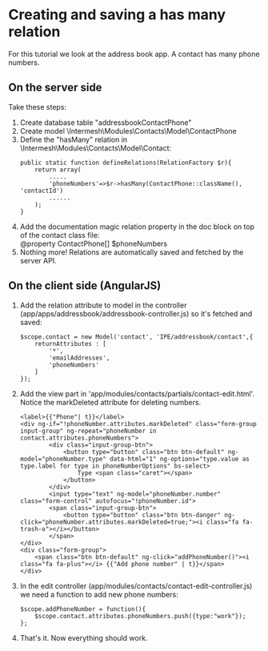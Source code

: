 Creating and saving a has many relation
=======================================

For this tutorial we look at the address book app. A contact has many phone numbers.

On the server side
------------------
Take these steps:

1. Create database table "addressbookContactPhone"
2. Create model \Intermesh\Modules\Contacts\Model\ContactPhone
3. Define the "hasMany" relation in \Intermesh\Modules\Contacts\Model\Contact:
	````````````````````````````````````````````````````````````````````````````````````
	public static function defineRelations(RelationFactory $r){
		return array(
			.....
			'phoneNumbers'=>$r->hasMany(ContactPhone::className(), 'contactId')
			......
		);
	}
	`````````````````````````````````````````````````````````````````````````````````````
4. Add the documentation magic relation property in the doc block on top of the contact class file:  
	@property ContactPhone[] $phoneNumbers
5. Nothing more! Relations are automatically saved and fetched by the server API.


On the client side (AngularJS)
------------------------------

1. Add the relation attribute to model in the controller (app/apps/addressbook/addressbook-controller.js) so it's fetched and saved:
	``````````````````````````````````````````````````````````````````
	$scope.contact = new Model('contact', 'IPE/addressbook/contact',{
		returnAttributes : [
			'*',
			'emailAddresses',
			'phoneNumbers'
		]
	});
	``````````````````````````````````````````````````````````````````

2. Add the view part in 'app/modules/contacts/partials/contact-edit.html'.
	Notice the markDeleted attribute for deleting numbers.
	`````````````````````````````````````````````````````````````````````````````````````````````````````````````````````````````````````````````````````````````````````````````````````````
	<label>{{"Phone"| t}}</label>
	<div ng-if="!phoneNumber.attributes.markDeleted" class="form-group input-group" ng-repeat="phoneNumber in contact.attributes.phoneNumbers">
			<div class="input-group-btn">
				<button type="button" class="btn btn-default" ng-model="phoneNumber.type" data-html="1" ng-options="type.value as type.label for type in phoneNumberOptions" bs-select>
					Type <span class="caret"></span>
				</button>
			</div>
			<input type="text" ng-model="phoneNumber.number" class="form-control" autofocus="!phoneNumber.id">
			<span class="input-group-btn">
				<button type="button" class="btn btn-danger" ng-click="phoneNumber.attributes.markDeleted=true;"><i class="fa fa-trash-o"></i></button>
			</span>				
	</div>
	<div class="form-group">
		<span class="btn btn-default" ng-click="addPhoneNumber()"><i class="fa fa-plus"></i> {{"Add phone number" | t}}</span>
	</div>
	`````````````````````````````````````````````````````````````````````````````````````````````````````````````````````````````````````````````````````````````````````````````````````````
3. In the edit controller (app/modules/contacts/contact-edit-controller.js) we need a function to add new phone numbers:
	```````````````````````````````````````````````````````````````````````
	$scope.addPhoneNumber = function(){
		$scope.contact.attributes.phoneNumbers.push({type:"work"});
	};
	```````````````````````````````````````````````````````````````````````

4. That's it. Now everything should work.
